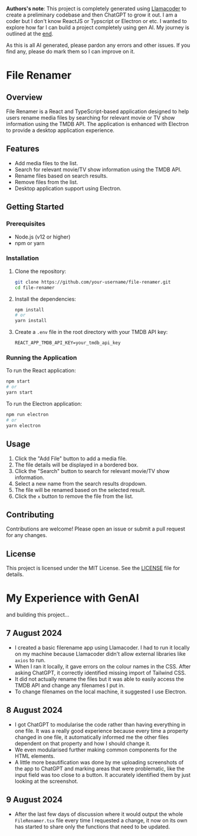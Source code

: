 **Authors's note**: This project is completely generated using [Llamacoder](https://llamacoder.together.ai/) to create a preliminary codebase and then ChatGPT to grow it out. I am a coder but I don't know ReactJS or Typscript or Electron or etc. I wanted to explore how far I can build a project completely using gen AI. My journey is outlined at the [end](#my-experience-with-genai).

As this is all AI generated, please pardon any errors and other issues. If you find any, please do mark them so I can improve on it.

# File Renamer

## Overview

File Renamer is a React and TypeScript-based application designed to help users rename media files by searching for relevant movie or TV show information using the TMDB API. The application is enhanced with Electron to provide a desktop application experience.

## Features

- Add media files to the list.
- Search for relevant movie/TV show information using the TMDB API.
- Rename files based on search results.
- Remove files from the list.
- Desktop application support using Electron.

## Getting Started

### Prerequisites

- Node.js (v12 or higher)
- npm or yarn

### Installation

1. Clone the repository:
    ```sh
    git clone https://github.com/your-username/file-renamer.git
    cd file-renamer
    ```

2. Install the dependencies:
    ```sh
    npm install
    # or
    yarn install
    ```

3. Create a `.env` file in the root directory with your TMDB API key:
    ```env
    REACT_APP_TMDB_API_KEY=your_tmdb_api_key
    ```

### Running the Application

To run the React application:

```sh
npm start
# or
yarn start
```

To run the Electron application:

```sh
npm run electron
# or
yarn electron
```

## Usage

1. Click the "Add File" button to add a media file.
2. The file details will be displayed in a bordered box.
3. Click the "Search" button to search for relevant movie/TV show information.
4. Select a new name from the search results dropdown.
5. The file will be renamed based on the selected result.
6. Click the `x` button to remove the file from the list.

## Contributing

Contributions are welcome! Please open an issue or submit a pull request for any changes.

## License

This project is licensed under the MIT License. See the [LICENSE](LICENSE) file for details.

# My Experience with GenAI
and building this project...

## 7 August 2024
- I created a basic filerename app using Llamacoder. I had to run it locally on my machine because Llamacoder didn't allow external libraries like `axios` to run.
- When I ran it locally, it gave errors on the colour names in the CSS. After asking ChatGPT, it correctly identified missing import of Tailwind CSS.
- It did not actually rename the files but it was able to easily access the TMDB API and change any filenames I put in.
- To change filenames on the local machine, it suggested I use Electron.

## 8 August 2024
- I got ChatGPT to modularise the code rather than having everything in one file. It was a really good experience because every time a property changed in one file, it automatically informed me the other files dependent on that property and how I should change it.
- We even modularised further making common components for the HTML elements.
- A little more beautification was done by me uploading screenshots of the app to ChatGPT and marking areas that were problematic, like the input field was too close to a button. It accurately identified them by just looking at the screenshot.

## 9 August 2024
- After the last few days of discussion where it would output the whole `FileRenamer.tsx` file every time I requested a change, it now on its own has started to share only the functions that need to be updated.